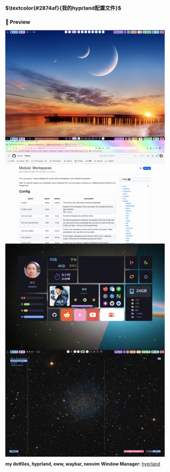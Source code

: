 ### $\textcolor{#2874af}{我的hyprland配置文件}$

### 🌟 Preview

<img align="center" src="previews/screenshot_2024-02-03_16:50:43.png">
<img align="center" src="previews/screenshot_2024-02-04_02:09:08.png">
<img align="center" src="previews/screenshot_2024-02-02_23:45:26.png">
<img align="center" src="previews/screenshot_2024-02-11_22:24:57.png">

**my dotfiles, hyprland, eww, waybar, neovim**
**Window Manager:** [hyprland](https://www.hyprland.org/)
